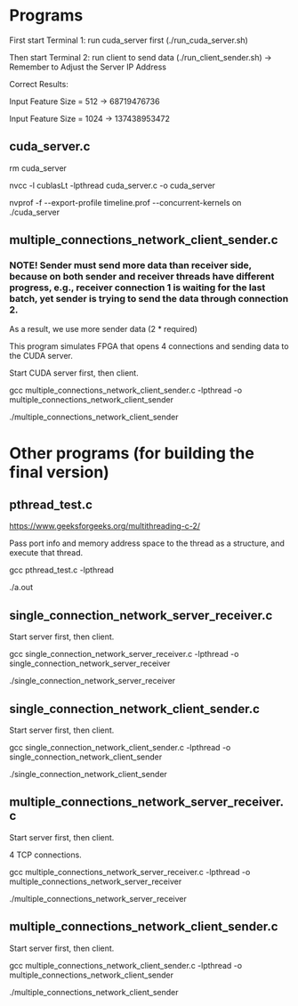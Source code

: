 # Programs

First start Terminal 1: run cuda_server first (./run_cuda_server.sh)

Then start Terminal 2: run client to send data (./run_client_sender.sh) -> Remember to Adjust the Server IP Address

Correct Results:

Input Feature Size = 512 -> 68719476736

Input Feature Size = 1024 -> 137438953472

## cuda_server.c

rm cuda_server

nvcc -l cublasLt -lpthread cuda_server.c -o cuda_server

nvprof -f --export-profile timeline.prof --concurrent-kernels on ./cuda_server

## multiple_connections_network_client_sender.c

### NOTE! Sender must send more data than receiver side, because on both sender and receiver threads have different progress, e.g., receiver connection 1 is waiting for the last batch, yet sender is trying to send the data through connection 2.

As a result, we use more sender data (2 * required)

This program simulates FPGA that opens 4 connections and sending data to the CUDA server.

Start CUDA server first, then client.

gcc multiple_connections_network_client_sender.c -lpthread -o multiple_connections_network_client_sender

./multiple_connections_network_client_sender


# Other programs (for building the final version)

## pthread_test.c

https://www.geeksforgeeks.org/multithreading-c-2/

Pass port info and memory address space to the thread as a structure, and execute that thread.

gcc pthread_test.c -lpthread

./a.out

## single_connection_network_server_receiver.c

Start server first, then client.

gcc single_connection_network_server_receiver.c -lpthread -o single_connection_network_server_receiver

./single_connection_network_server_receiver

## single_connection_network_client_sender.c

Start server first, then client.

gcc single_connection_network_client_sender.c -lpthread -o single_connection_network_client_sender

./single_connection_network_client_sender


## multiple_connections_network_server_receiver.c

Start server first, then client.

4 TCP connections.

gcc multiple_connections_network_server_receiver.c -lpthread -o multiple_connections_network_server_receiver

./multiple_connections_network_server_receiver

## multiple_connections_network_client_sender.c

Start server first, then client.

gcc multiple_connections_network_client_sender.c -lpthread -o multiple_connections_network_client_sender

./multiple_connections_network_client_sender